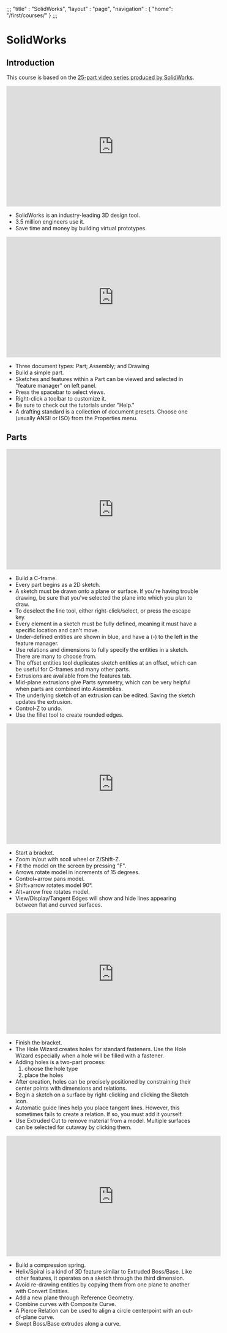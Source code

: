 ;;;
"title" : "SolidWorks",
"layout" : "page",
"navigation" : {
   "home": "/first/courses/"
 }
;;;

SolidWorks
===

## Introduction

This course is based on the [25-part video series produced by SolidWorks](https://www.youtube.com/watch?v=ogKYHcprYlU&list=PLiKqXuECiKNJaUpNv3ZW-gEKDxfWgShwG).

<iframe width="560" height="315" src="https://www.youtube.com/embed/ogKYHcprYlU" frameborder="0" allowfullscreen></iframe>

- SolidWorks is an industry-leading 3D design tool.
- 3.5 million engineers use it.
- Save time and money by building virtual prototypes.

<iframe width="560" height="315" src="https://www.youtube.com/embed/O4WhrdIpbfA?list=PLiKqXuECiKNJaUpNv3ZW-gEKDxfWgShwG" frameborder="0" allowfullscreen></iframe>

- Three document types: Part; Assembly; and Drawing
- Build a simple part.
- Sketches and features within a Part can be viewed and selected in "feature manager" on left panel.
- Press the spacebar to select views.
- Right-click a toolbar to customize it.
- Be sure to check out the tutorials under "Help."
- A drafting standard is a collection of document presets. Choose one (usually ANSII or ISO) from the Properties menu.

## Parts

<iframe width="560" height="315" src="https://www.youtube.com/embed/ASpR4_Ugggg?list=PLiKqXuECiKNJaUpNv3ZW-gEKDxfWgShwG" frameborder="0" allowfullscreen></iframe>

- Build a C-frame.
- Every part begins as a 2D sketch.
- A sketch must be drawn onto a plane or surface. If you're having trouble drawing, be sure that you've selected the plane into which you plan to draw.
- To deselect the line tool, either right-click/select, or press the escape key.
- Every element in a sketch must be fully defined, meaning it must have a specific location and can't move.
- Under-defined entities are shown in blue, and have a (-) to the left in the feature manager.
- Use relations and dimensions to fully specify the entities in a sketch. There are many to choose from.
- The offset entities tool duplicates sketch entities at an offset, which can be useful for C-frames and many other parts.
- Extrusions are available from the features tab.
- Mid-plane extrusions give Parts symmetry, which can be very helpful when parts are combined into Assemblies.
- The underlying sketch of an extrusion can be edited. Saving the sketch updates the extrusion.
- Control-Z to undo.
- Use the fillet tool to create rounded edges.

<iframe width="560" height="315" src="https://www.youtube.com/embed/ZluN3w9omgM?list=PLiKqXuECiKNJaUpNv3ZW-gEKDxfWgShwG" frameborder="0" allowfullscreen></iframe>

- Start a bracket.
- Zoom in/out with scoll wheel or Z/Shift-Z.
- Fit the model on the screen by pressing "F".
- Arrows rotate model in increments of 15 degrees.
- Control+arrow pans model.
- Shift+arrow rotates model 90&deg;.
- Alt+arrow free rotates model.
- View/Display/Tangent Edges will show and hide lines appearing between flat and curved surfaces.

<iframe width="560" height="315" src="https://www.youtube.com/embed/p_u4f2EfenM?list=PLiKqXuECiKNJaUpNv3ZW-gEKDxfWgShwG" frameborder="0" allowfullscreen></iframe>

- Finish the bracket.
- The Hole Wizard creates holes for standard fasteners. Use the Hole Wizard especially when a hole will be filled with a fastener.
- Adding holes is a two-part process:
  1. choose the hole type
  2. place the holes
- After creation, holes can be precisely positioned by constraining their center points with dimensions and relations.
- Begin a sketch on a surface by right-clicking and clicking the Sketch icon.
- Automatic guide lines help you place tangent lines. However, this sometimes fails to create a relation. If so, you must add it yourself.
- Use Extruded Cut to remove material from a model. Multiple surfaces can be selected for cutaway by clicking them.

<iframe width="560" height="315" src="https://www.youtube.com/embed/x1moEg-zSFw?list=PLiKqXuECiKNJaUpNv3ZW-gEKDxfWgShwG" frameborder="0" allowfullscreen></iframe>

- Build a compression spring.
- Helix/Spiral is a kind of 3D feature similar to Extruded Boss/Base. Like other features, it operates on a sketch through the third dimension.
- Avoid re-drawing entities by copying them from one plane to another with Convert Entities.
- Add a new plane through Reference Geometry.
- Combine curves with Composite Curve.
- A Pierce Relation can be used to align a circle centerpoint with an out-of-plane curve.
- Swept Boss/Base extrudes along a curve.